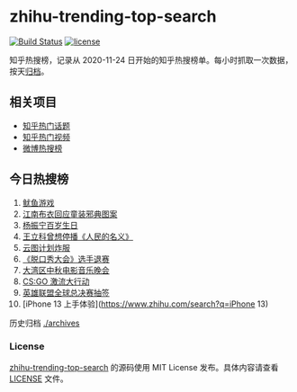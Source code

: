 # zhihu-trending-top-search

[![Build Status](https://github.com/justjavac/zhihu-trending-top-search/workflows/ci/badge.svg?branch=main)](https://github.com/justjavac/zhihu-trending-top-search/actions)
[![license](https://img.shields.io/github/license/justjavac/zhihu-trending-top-search)](https://github.com/justjavac/zhihu-trending-top-search/blob/main/LICENSE)

知乎热搜榜，记录从 2020-11-24 日开始的知乎热搜榜单。每小时抓取一次数据，按天[归档](./archives)。

## 相关项目

- [知乎热门话题](https://github.com/justjavac/zhihu-trending-hot-questions)
- [知乎热门视频](https://github.com/justjavac/zhihu-trending-hot-video)
- [微博热搜榜](https://github.com/justjavac/weibo-trending-hot-search)

## 今日热搜榜

<!-- BEGIN -->
<!-- 最后更新时间 Fri Sep 24 2021 00:08:51 GMT+0800 (China Standard Time) -->

1. [鱿鱼游戏](https://www.zhihu.com/search?q=鱿鱼游戏)
1. [江南布衣回应童装邪典图案](https://www.zhihu.com/search?q=江南布衣)
1. [杨振宁百岁生日](https://www.zhihu.com/search?q=杨振宁)
1. [王立科曾想停播《人民的名义》](https://www.zhihu.com/search?q=王立科)
1. [云图计划炸服](https://www.zhihu.com/search?q=云图计划)
1. [《脱口秀大会》选手退赛](https://www.zhihu.com/search?q=脱口秀大会)
1. [大湾区中秋电影音乐晚会](https://www.zhihu.com/search?q=中秋晚会)
1. [CS:GO 激流大行动](https://www.zhihu.com/search?q=激流大行动)
1. [英雄联盟全球总决赛抽签](https://www.zhihu.com/search?q=s11)
1. [iPhone 13 上手体验](https://www.zhihu.com/search?q=iPhone 13)

<!-- END -->

历史归档 [./archives](./archives)

### License

[zhihu-trending-top-search](https://github.com/justjavac/zhihu-trending-top-search)
的源码使用 MIT License 发布。具体内容请查看 [LICENSE](./LICENSE) 文件。
